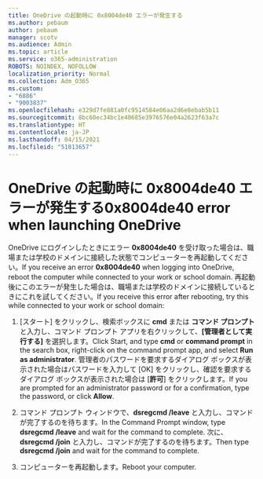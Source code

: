 ```yaml
---
title: OneDrive の起動時に 0x8004de40 エラーが発生する
ms.author: pebaum
author: pebaum
manager: scotv
ms.audience: Admin
ms.topic: article
ms.service: o365-administration
ROBOTS: NOINDEX, NOFOLLOW
localization_priority: Normal
ms.collection: Adm_O365
ms.custom:
- "6886"
- "9003837"
ms.openlocfilehash: e329d7fe881a0fc9514584e06aa2d6e8ebab5b11
ms.sourcegitcommit: 8bc60ec34bc1e40685e3976576e04a2623f63a7c
ms.translationtype: HT
ms.contentlocale: ja-JP
ms.lasthandoff: 04/15/2021
ms.locfileid: "51813657"
---
```

# <a name="0x8004de40-error-when-launching-onedrive"></a><span data-ttu-id="4bb57-102">OneDrive の起動時に 0x8004de40 エラーが発生する</span><span class="sxs-lookup"><span data-stu-id="4bb57-102">0x8004de40 error when launching OneDrive</span></span>

<span data-ttu-id="4bb57-103">OneDrive にログインしたときにエラー **0x8004de40** を受け取った場合は、職場または学校のドメインに接続した状態でコンピューターを再起動してください。</span><span class="sxs-lookup"><span data-stu-id="4bb57-103">If you receive an error **0x8004de40** when  logging into OneDrive, reboot the computer while connected to your work or school domain.</span></span> <span data-ttu-id="4bb57-104">再起動後にこのエラーが発生した場合は、職場または学校のドメインに接続しているときにこれを試してください。</span><span class="sxs-lookup"><span data-stu-id="4bb57-104">If you receive this error after rebooting, try this while connected to your work or school domain:</span></span>

1. <span data-ttu-id="4bb57-105">[スタート] をクリックし、検索ボックスに **cmd** または **コマンド プロンプト** と入力し、コマンド プロンプト アプリを右クリックして、**[管理者として実行する]** を選択します。</span><span class="sxs-lookup"><span data-stu-id="4bb57-105">Click Start, and type **cmd** or **command prompt**  in the search  box, right-click on the command prompt app, and select  **Run as administrator**.</span></span> <span data-ttu-id="4bb57-106">管理者のパスワードを要求するダイアログ ボックスが表示された場合はパスワードを入力して [OK] をクリックし、確認を要求するダイアログ ボックスが表示された場合は [**許可**] をクリックします。</span><span class="sxs-lookup"><span data-stu-id="4bb57-106">If you are prompted for an administrator password or for a confirmation, type the password, or click **Allow**.</span></span>  

2. <span data-ttu-id="4bb57-107">コマンド プロンプト ウィンドウで、**dsregcmd /leave** と入力し、コマンドが完了するのを待ちます。</span><span class="sxs-lookup"><span data-stu-id="4bb57-107">In the Command Prompt window, type **dsregcmd /leave**  and wait for the command to complete.</span></span> <span data-ttu-id="4bb57-108">次に、**dsregcmd /join** と入力し、コマンドが完了するのを待ちます。</span><span class="sxs-lookup"><span data-stu-id="4bb57-108">Then type **dsregcmd /join** and wait for the command to complete.</span></span>
3. <span data-ttu-id="4bb57-109">コンピューターを再起動します。</span><span class="sxs-lookup"><span data-stu-id="4bb57-109">Reboot your computer.</span></span>
